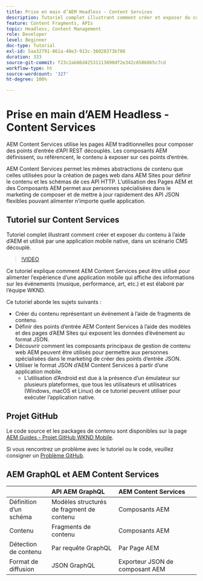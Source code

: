 ```yaml
---
title: Prise en main d’AEM Headless - Content Services
description: Tutoriel complet illustrant comment créer et exposer du contenu à l’aide d’AEM Headless.
feature: Content Fragments, APIs
topic: Headless, Content Management
role: Developer
level: Beginner
doc-type: Tutorial
exl-id: 5aa32791-861a-48e3-913c-36028373b788
duration: 333
source-git-commit: f23c2ab86d42531113690df2e342c65060b5c7cd
workflow-type: ht
source-wordcount: '327'
ht-degree: 100%

---
```


# Prise en main d’AEM Headless - Content Services

AEM Content Services utilise les pages AEM traditionnelles pour composer des points d’entrée d’API REST découplés. Les composants AEM définissent, ou référencent, le contenu à exposer sur ces points d’entrée.

AEM Content Services permet les mêmes abstractions de contenu que celles utilisées pour la création de pages web dans AEM Sites pour définir le contenu et les schémas de ces API HTTP. L’utilisation des Pages AEM et des Composants AEM permet aux personnes spécialisées dans le marketing de composer et de mettre à jour rapidement des API JSON flexibles pouvant alimenter n’importe quelle application.

## Tutoriel sur Content Services

Tutoriel complet illustrant comment créer et exposer du contenu à l’aide d’AEM et utilisé par une application mobile native, dans un scénario CMS découplé.

>[!VIDEO](https://video.tv.adobe.com/v/28315?quality=12&learn=on)

Ce tutoriel explique comment AEM Content Services peut être utilisé pour alimenter l’expérience d’une application mobile qui affiche des informations sur les événements (musique, performance, art, etc.) et est élaboré par l’équipe WKND.

Ce tutoriel aborde les sujets suivants :

* Créer du contenu représentant un événement à l’aide de fragments de contenu.
* Définir des points d’entrée AEM Content Services à l’aide des modèles et des pages d’AEM Sites qui exposent les données d’événement au format JSON.
* Découvrir comment les composants principaux de gestion de contenu web AEM peuvent être utilisés pour permettre aux personnes spécialisées dans le marketing de créer des points d’entrée JSON.
* Utiliser le format JSON d’AEM Content Services à partir d’une application mobile.
   * L’utilisation d’Android est due à la présence d’un émulateur sur plusieurs plateformes, que tous les utilisateurs et utilisatrices (Windows, macOS et Linux) de ce tutoriel peuvent utiliser pour exécuter l’application native.

## Projet GitHub

Le code source et les packages de contenu sont disponibles sur la page [AEM Guides - Projet GitHub WKND Mobile](https://github.com/adobe/aem-guides-wknd-mobile).

Si vous rencontrez un problème avec le tutoriel ou le code, veuillez consigner un [Problème GitHub](https://github.com/adobe/aem-guides-wknd-mobile/issues).

## AEM GraphQL et AEM Content Services

|                                | API AEM GraphQL | AEM Content Services |
|--------------------------------|:-----------------|:---------------------|
| Définition d’un schéma | Modèles structurés de fragment de contenu | Composants AEM |
| Contenu | Fragments de contenu | Composants AEM |
| Détection de contenu | Par requête GraphQL | Par Page AEM |
| Format de diffusion | JSON GraphQL | Exporteur JSON de composant AEM |

